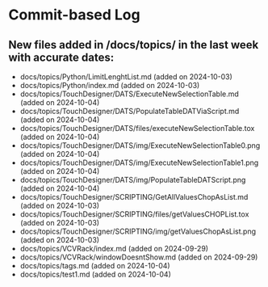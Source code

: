 # Commit-based Log
## New files added in /docs/topics/ in the last week with accurate dates:
- docs/topics/Python/LimitLenghtList.md (added on 2024-10-03)
- docs/topics/Python/index.md (added on 2024-10-03)
- docs/topics/TouchDesigner/DATS/ExecuteNewSelectionTable.md (added on 2024-10-04)
- docs/topics/TouchDesigner/DATS/PopulateTableDATViaScript.md (added on 2024-10-04)
- docs/topics/TouchDesigner/DATS/files/executeNewSelectionTable.tox (added on 2024-10-04)
- docs/topics/TouchDesigner/DATS/img/ExecuteNewSelectionTable0.png (added on 2024-10-04)
- docs/topics/TouchDesigner/DATS/img/ExecuteNewSelectionTable1.png (added on 2024-10-04)
- docs/topics/TouchDesigner/DATS/img/PopulateTableDATScript.png (added on 2024-10-04)
- docs/topics/TouchDesigner/SCRIPTING/GetAllValuesChopAsList.md (added on 2024-10-03)
- docs/topics/TouchDesigner/SCRIPTING/files/getValuesCHOPList.tox (added on 2024-10-03)
- docs/topics/TouchDesigner/SCRIPTING/img/getValuesChopAsList.png (added on 2024-10-03)
- docs/topics/VCVRack/index.md (added on 2024-09-29)
- docs/topics/VCVRack/windowDoesntShow.md (added on 2024-09-29)
- docs/topics/tags.md (added on 2024-10-04)
- docs/topics/test1.md (added on 2024-10-04)
